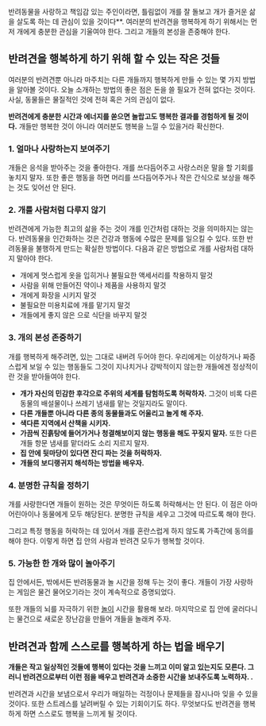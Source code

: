 반려동물을 사랑하고 책임감 있는 주인이라면, 틀림없이 개를 잘 돌보고 개가 즐거운 삶을 살도록 하는 데 관심이 있을 것이다**. 여러분의 반려견을 행복하게 하기 위해서는 먼저 개에게 충분한 관심을 기울여야 한다. 그리고 개들의 본성을 존중해야 한다.

## 반려견을 행복하게 하기 위해 할 수 있는 작은 것들

여러분의 반려견뿐 아니라 마주치는 다른 개들까지 행복하게 만들 수 있는 몇 가지 방법을 알아볼 것이다. 오늘 소개하는 방법의 좋은 점은 돈을 쓸 필요가 전혀 없다는 것이다. 사실, 동물들은 물질적인 것에 전혀 혹은 거의 관심이 없다.

**반려견에게 충분한 시간과 에너지를 쏟으면 놀랍고도 행복한 결과를 경험하게 될 것이다.** 개들만 행복한 것이 아니라 여러분도 행복을 느낄 수 있을거라 확신한다.

### 1. 얼마나 사랑하는지 보여주기

개들은 응석을 받아주는 것을 좋아한다. 개를 쓰다듬어주고 사랑스러운 말을 할 기회를 놓치지 말자. 또한 좋은 행동을 하면 머리를 쓰다듬어주거나 작은 간식으로 보상을 해주는 것도 잊어선 안 된다.

### 2. 개를 사람처럼 다루지 않기

반려견에게 가능한 최고의 삶을 주는 것이 개를 인간처럼 대하는 것을 의미하지는 않는다. 반려동물을 인간화하는 것은 건강과 행동에 수많은 문제를 일으킬 수 있다. 또한 반려동물을 불행하게 만드는 확실한 방법이다. 다음과 같은 방법으로 개를 사람처럼 대하지 말아야 한다.

- 개에게 멋스럽게 옷을 입히거나 불필요한 액세서리를 착용하지 말것
- 사람을 위해 만들어진 약이나 제품을 사용하지 말것
- 개에게 화장을 시키지 말것
- 불필요한 미용치료에 개를 맡기지 말것
- 개들에게 좋지 않은 으로 식단을 바꾸지 말것

### 3. 개의 본성 존중하기

개를 행복하게 해주려면, 있는 그대로 내버려 두어야 한다. 우리에게는 이상하거나 짜증스럽게 보일 수 있는 행동들도 그것이 지나치거나 강박적이지 않는한 개들에겐 정상적이란 것을 받아들여야 한다.

- **개가 자신의 민감한 후각으로 주위의 세계를 탐험하도록 허락하자.** 그것이 비록 다른 동물의 배설물이나 쓰레기 냄새를 맡는 것일지라도 말이다.
- **다른 개들뿐 아니라 다른 종의 동물들과도 어울리고 놀게 해 주자.** 
- **색다른 지역에서 산책을 시키자.**
- **가끔씩 진흙탕에 들어가거나 청결해보이지 않는 행동을 해도 꾸짖지 말자.** 또한 다른 개들 항문 냄새를 맡더라도 소리 지르지 말자.
- **집 안에 뒷마당이 있다면 잔디 파는 것을 허락하자.**
- **개들의 보디랭귀지 해석하는 방법을 배우자.**

### 4. 분명한 규칙을 정하기

개를 사랑한다면 개들이 원하는 것은 무엇이든 하도록 허락해서는 안 된다. 이 점은 아마 어린아이나 동물에게 모두 해당된다. 분명한 규칙을 세우고 그것에 따르도록 해야 한다.

그리고 특정 행동을 허락하는 데 있어서 개를 혼란스럽게 하지 않도록 가족간에 동의를 해야 한다. 이렇게 하면 집 안의 사람과 반려견 모두가 행복할 것이다.

### 5. 가능한 한 개와 많이 놀아주기

집 안에서든, 밖에서든 반려동물과 놀 시간을 정해 두는 것이 좋다. 개들이 가장 사랑하는 게임은 물건 물어오기라는 것이 계속적으로 증명되었다.

또한 개들의 뇌를 자극하기 위한 [놀이](https://myanimals.co.kr/new-ways-play-puppy/) 시간을 활용해 보라. 마지막으로 집 안에 굴러다니는 물건으로 새로운 장난감을 만들어 개들을 놀래켜 주자.

## 반려견과 함께 스스로를 행복하게 하는 법을 배우기

**개들은 작고 일상적인 것들에 행복이 있다는 것을 느끼고 이미 알고 있는지도 모른다. 그러니 반려견으로부터 이런 점을 배우고 반려견과 소중한 시간을 보내주도록 노력하자. .** 

반려견과 시간을 보냄으로서 우리가 매일하는 걱정이나 문제들을 잠시나마 잊을 수 있을 것이다. 또한 스트레스를 날려버릴 수 있는 기회이기도 하다. 무엇보다도 반려견을 행복하게 하면 스스로도 행복을 느끼게 될 것이다.